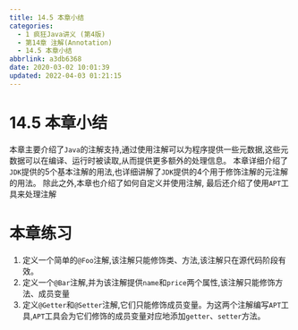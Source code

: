 ```yaml
---
title: 14.5 本章小结
categories: 
  - 1 疯狂Java讲义 (第4版)
  - 第14章 注解(Annotation)
  - 14.5 本章小结
abbrlink: a3db6368
date: 2020-03-02 10:01:39
updated: 2022-04-03 01:21:15
---
```

# 14.5 本章小结
本章主要介绍了`Java`的注解支持,通过使用注解可以为程序提供一些元数据,这些元数据可以在编译、运行时被读取,从而提供更多额外的处理信息。
本章详细介绍了`JDK`提供的5个基本注解的用法,也详细讲解了`JDK`提供的4个用于修饰注解的元注解的用法。
除此之外,本章也介绍了如何自定义并使用注解,
最后还介绍了使用`APT`工具来处理注解
# 本章练习
1. 定义一个简单的`@Foo`注解,该注解只能修饰类、方法,该注解只在源代码阶段有效。
2. 定义一个`@Bar`注解,并为该注解提供`name`和`price`两个属性,该注解只能修饰方法、成员变量
3. 定义`@Getter`和`@Setter`注解,它们只能修饰成员变量。为这两个注解编写`APT`工具,`APT`工具会为它们修饰的成员变量对应地添加`getter`、`setter`方法。
